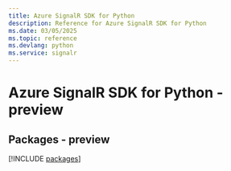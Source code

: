 ```yaml
---
title: Azure SignalR SDK for Python
description: Reference for Azure SignalR SDK for Python
ms.date: 03/05/2025
ms.topic: reference
ms.devlang: python
ms.service: signalr
---
```

# Azure SignalR SDK for Python - preview
## Packages - preview
[!INCLUDE [packages](signalr-index.md)]